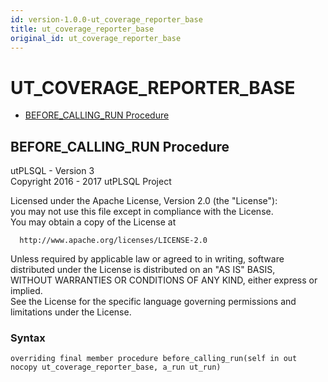 ```yaml
---
id: version-1.0.0-ut_coverage_reporter_base
title: ut_coverage_reporter_base
original_id: ut_coverage_reporter_base
---
```


# UT_COVERAGE_REPORTER_BASE






- [BEFORE_CALLING_RUN Procedure](#before_calling_run)












 
## BEFORE_CALLING_RUN Procedure<a name="before_calling_run"></a>


<p>
<p>utPLSQL - Version 3<br />  Copyright 2016 - 2017 utPLSQL Project</p><p>  Licensed under the Apache License, Version 2.0 (the &quot;License&quot;):<br />  you may not use this file except in compliance with the License.<br />  You may obtain a copy of the License at</p><pre><code>  http://www.apache.org/licenses/LICENSE-2.0</code></pre><p>  Unless required by applicable law or agreed to in writing, software<br />  distributed under the License is distributed on an &quot;AS IS&quot; BASIS,<br />  WITHOUT WARRANTIES OR CONDITIONS OF ANY KIND, either express or implied.<br />  See the License for the specific language governing permissions and<br />  limitations under the License.</p>
</p>

### Syntax
```plsql
overriding final member procedure before_calling_run(self in out nocopy ut_coverage_reporter_base, a_run ut_run)
```

 





 
